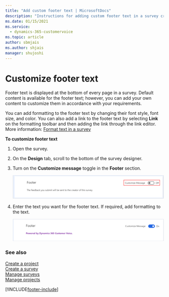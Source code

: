 ```yaml
---
title: "Add custom footer text | MicrosoftDocs"
description: "Instructions for adding custom footer text in a survey created with Dynamics 365 Customer Voice."
ms.date: 01/15/2021
ms.service: 
  - dynamics-365-customervoice
ms.topic: article
author: sbmjais
ms.author: shjais
manager: shujoshi
---
```


# Customize footer text

Footer text is displayed at the bottom of every page in a survey. Default content is available for the footer text; however, you can add your own content to customize them in accordance with your requirements.

You can add formatting to the footer text by changing their font style, font size, and color. You can also add a link to the footer text by selecting **Link** on the formatting toolbar and then adding the link through the link editor. More information: [Format text in a survey](survey-text-format.md)

**To customize footer text**

1. Open the survey.

2. On the **Design** tab, scroll to the bottom of the survey designer. 

3. Turn on the **Customize message** toggle in the **Footer** section.

    ![Turn on the customization of footer text](media/custom-footer-thank-you-off.png "Turn on the customization of footer text") 

4. Enter the text you want for the footer text. If required, add formatting to the text.

    ![Updated footer text](media/custom-footer-thank-you-on.png "Updated footer text")

### See also

[Create a project](create-project.md)<br>
[Create a survey](create-survey.md)<br>
[Manage surveys](manage-surveys.md)<br>
[Manage projects](manage-projects.md)


[!INCLUDE[footer-include](includes/footer-banner.md)]
